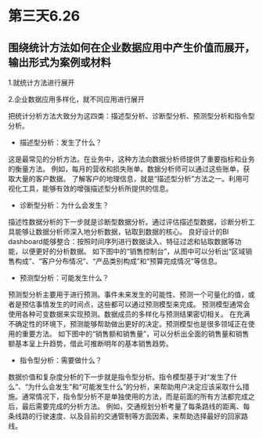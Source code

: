 # 第三天6.26
## 围绕统计方法如何在企业数据应用中产生价值而展开，输出形式为案例或材料

1.就统计方法进行展开

2.企业数据应用多样化，就不同应用进行展开

把统计分析方法大致分为这四类：描述型分析、诊断型分析、预测型分析和指令型分析。

- 描述型分析：发生了什么？

这是最常见的分析方法。在业务中，这种方法向数据分析师提供了重要指标和业务的衡量方法。
例如，每月的营收和损失账单。数据分析师可以通过这些账单，获取大量的客户数据。
了解客户的地理信息，就是“描述型分析”方法之一。利用可视化工具，能够有效的增强描述型分析所提供的信息。

- 诊断型分析：为什么会发生？

描述性数据分析的下一步就是诊断型数据分析。通过评估描述型数据，诊断分析工具能够让数据分析师深入地分析数据，钻取到数据的核心。
良好设计的BI dashboard能够整合：按照时间序列进行数据读入、特征过滤和钻取数据等功能，以便更好的分析数据。 
如下图中的“销售控制台”，从图中可以分析出“区域销售构成”、“客户分布情况”、“产品类别构成”和“预算完成情况”等信息。

- 预测型分析：可能发生什么？

预测型分析主要用于进行预测。事件未来发生的可能性、预测一个可量化的值，或者是预估事情发生的时间点，这些都可以通过预测模型来完成。
预测模型通常会使用各种可变数据来实现预测。数据成员的多样化与预测结果密切相关。
在充满不确定性的环境下，预测能够帮助做出更好的决定。预测模型也是很多领域正在使用的重要方法。
如下图中的“销售额和销售量”，可以分析出全面的销售量和销售额基本呈上升趋势，借此可推断明年的基本销售趋势。

- 指令型分析：需要做什么？

数据价值和复杂度分析的下一步就是指令型分析。指令模型基于对“发生了什么”、“为什么会发生”和“可能发生什么”的分析，来帮助用户决定应该采取什么措施。通常情况下，指令型分析不是单独使用的方法，而是前面的所有方法都完成之后，最后需要完成的分析方法。
例如，交通规划分析考量了每条路线的距离、每条线路的行驶速度、以及目前的交通管制等方面因素，来帮助选择最好的回家路线。
